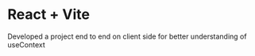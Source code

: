 # React + Vite

Developed a project end to end on client side for better understanding of useContext
